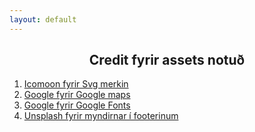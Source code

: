 ```yaml
---
layout: default
---
```

## <center> Credit fyrir assets notuð</center>
<div class="md-background">
    <ol>
        <li>
            <a class="md-link" href="https://www.icomoon.io">Icomoon fyrir Svg merkin</a>
        </li>
        <li>
            <a class="md-link" href="https://www.google.com">Google fyrir Google maps</a>
        </li>
        <li>
            <a class="md-link" href="https://fonts.google.com/">Google fyrir Google Fonts</a>
        </li>
        <li>
            <a class="md-link" href="https://unsplash.com/s/photos/concert">Unsplash fyrir myndirnar í footerinum</a>
        </li>
    </ol>
</div>